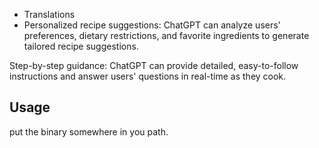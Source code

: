 

- Translations
- Personalized recipe suggestions: ChatGPT can analyze users' preferences, dietary restrictions, and favorite ingredients to generate tailored recipe suggestions.

Step-by-step guidance: ChatGPT can provide detailed, easy-to-follow instructions and answer users' questions in real-time as they cook.




## Usage
put the binary somewhere in you path.

